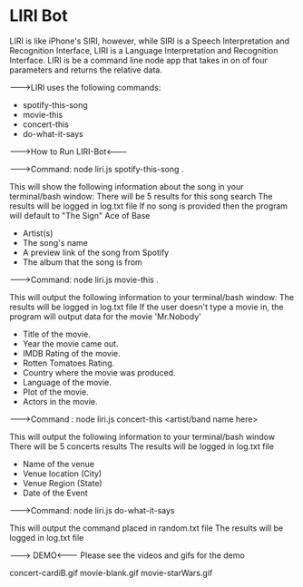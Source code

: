 # LIRI Bot


LIRI is like iPhone's SIRI, however, while SIRI is a Speech Interpretation and Recognition Interface, LIRI is a Language Interpretation and Recognition Interface. LIRI is be a command line node app that takes in on of four parameters and returns the relative data.

--->LIRI uses the following commands:
* spotify-this-song 
* movie-this 
* concert-this
* do-what-it-says

--->How to Run LIRI-Bot<---

--->Command: node liri.js spotify-this-song <song name here>.

This will show the following information about the song in your terminal/bash window:
There will be 5 results for this song search
The results will be logged in log.txt file
If no song is provided then the program will default to "The Sign" Ace of Base

* Artist(s)
* The song's name
* A preview link of the song from Spotify
* The album that the song is from



--->Command: node liri.js movie-this <movie name here>.

This will output the following information to your terminal/bash window:
The results will be logged in log.txt file
If the user doesn't type a movie in, the program will output data for the movie 'Mr.Nobody'

* Title of the movie.
* Year the movie came out.
* IMDB Rating of the movie.
* Rotten Tomatoes Rating.
* Country where the movie was produced.
* Language of the movie.
* Plot of the movie.
* Actors in the movie.



--->Command : node liri.js concert-this <artist/band name here>

This will output the following information to your terminal/bash window
There will be 5 concerts results 
The results will be logged in log.txt file

* Name of the venue
* Venue location (City)
* Venue Region (State)
* Date of the Event 


--->Command: node liri.js do-what-it-says

This will output the command placed in random.txt file
The results will be logged in log.txt file

---> DEMO<---
Please see the videos and gifs for the demo

concert-cardiB.gif
movie-blank.gif
movie-starWars.gif
